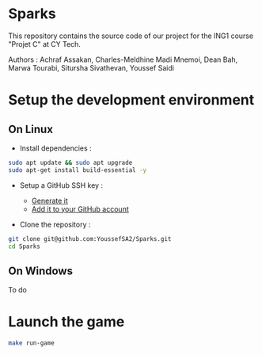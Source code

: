 # Sparks

This repository contains the source code of our project for the ING1 course "Projet C" at CY Tech.

Authors : Achraf Assakan, Charles-Meldhine Madi Mnemoi, Dean Bah, Marwa Tourabi, Sitursha Sivathevan, Youssef Saidi

# Setup the development environment

## On Linux

* Install dependencies : 

```bash
sudo apt update && sudo apt upgrade
sudo apt-get install build-essential -y
```

* Setup a GitHub SSH key :
    
    * [Generate it](https://docs.github.com/en/authentication/connecting-to-github-with-ssh/generating-a-new-ssh-key-and-adding-it-to-the-ssh-agent)
    * [Add it to your GitHub account](https://docs.github.com/en/authentication/connecting-to-github-with-ssh/adding-a-new-ssh-key-to-your-github-account)

* Clone the repository : 

```bash
git clone git@github.com:YoussefSA2/Sparks.git
cd Sparks
```

## On Windows
To do

# Launch the game

```bash
make run-game
```